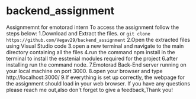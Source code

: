 # backend_assignment

Assignmemnt for emotorad intern
To access the assignment follow the steps below:
1.Download and Extract the files. or `git clone https://github.com/Vegav29/backend_assignment`
2.Open the extracted files using Visual Studio code
3.open a new terminal and navigate to the main directory containing all the files
4.run the command npm install in the terminal to install the esstenial modules required for the project
6.after installing run the command node.
7.Emotorad Back-End server running on your local machine on port 3000.
8.open your browser and type http://localhost:3000/
9.If everything is set up correctly, the webpage for the assignment should load in your web browser.
If you have any questions please reach me out,also don't forget to give a feedback,Thank you!
